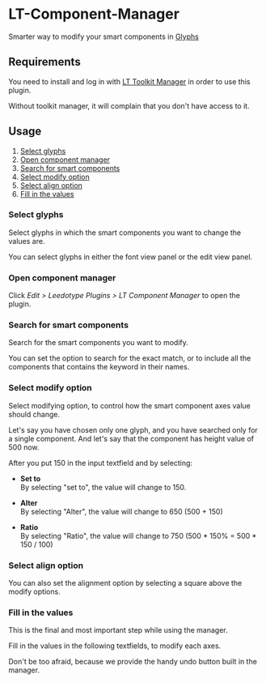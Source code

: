 # LT-Component-Manager

Smarter way to modify your smart components in [Glyphs](https://glyphsapp.com)

## Requirements

You need to install and log in with [LT Toolkit Manager](https://github.com/hwoongkang/LT-Toolkit-Manager) in order to use this plugin.

Without toolkit manager, it will complain that you don't have access to it.

## Usage

1. [Select glyphs](#Select-glyphs)
2. [Open component manager](#Open-component-manager)
3. [Search for smart components](#Search-for-smart-components)
4. [Select modify option](#Select-modify-option)
5. [Select align option](#Select-align-option)
6. [Fill in the values](#Fill-in-the-values)

### Select glyphs

Select glyphs in which the smart components you want to change the values are.

You can select glyphs in either the font view panel or the edit view panel.

### Open component manager

Click _Edit > Leedotype Plugins > LT Component Manager_ to open the plugin.

### Search for smart components

Search for the smart components you want to modify.

You can set the option to search for the exact match, or to include all the components that contains the keyword in their names.

### Select modify option

Select modifying option, to control how the smart component axes value should change.

Let's say you have chosen only one glyph, and you have searched only for a single component. And let's say that the component has height value of 500 now.

After you put 150 in the input textfield and by selecting:

- **Set to**  
  By selecting "set to", the value will change to 150.

- **Alter**  
  By selecting "Alter", the value will change to 650 (500 + 150)

- **Ratio**  
  By selecting "Ratio", the value will change to 750 (500 \* 150% = 500 \* 150 / 100)

### Select align option

You can also set the alignment option by selecting a square above the modify options.

### Fill in the values

This is the final and most important step while using the manager.

Fill in the values in the following textfields, to modify each axes.

Don't be too afraid, because we provide the handy undo button built in the manager.
